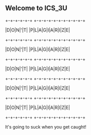 ## Welcome to ICS_3U

+-+-+-+-+-+ +-+-+-+-+-+-+-+-+-+-+

|D|O|N|'|T| |P|L|A|G|I|A|R|I|Z|E|

+-+-+-+-+-+ +-+-+-+-+-+-+-+-+-+-+

|D|O|N|'|T| |P|L|A|G|I|A|R|I|Z|E|

+-+-+-+-+-+ +-+-+-+-+-+-+-+-+-+-+

|D|O|N|'|T| |P|L|A|G|I|A|R|I|Z|E|

+-+-+-+-+-+ +-+-+-+-+-+-+-+-+-+-+

|D|O|N|'|T| |P|L|A|G|I|A|R|I|Z|E|

+-+-+-+-+-+ +-+-+-+-+-+-+-+-+-+-+

|D|O|N|'|T| |P|L|A|G|I|A|R|I|Z|E|

+-+-+-+-+-+ +-+-+-+-+-+-+-+-+-+-+

It's going to suck when you get caught!
